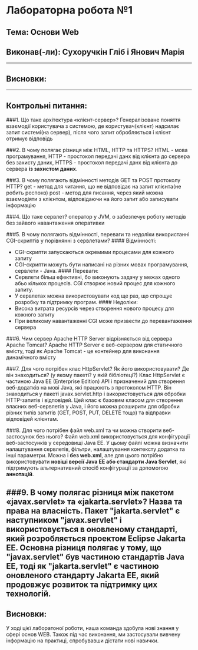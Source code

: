 # Лабораторна робота №1
## Тема: Основи Web
## Виконав(-ли): Сухоручкін Гліб і Янович Марія
---
## Висновки:
---
## Контрольні питання:
###1. Що таке архітектура «клієнт-сервер»?
Генералізоване поняття взаємодії користувача з системою, де користувач(клієнт) надсилає запит системі(на сервер), після чого запит обробляється і клієнт отримує відповідь

###2. В чому полягає різниця між HTML, HTTP та HTTPS?
HTML - мова програмування,
HTTP - простокол передачі данх від клієнта до сервера без захисту даних,
HTTPS - простокол передачі данх від клієнта до сервера **із захистом даних**.

###3. В чому полягають відмінності методів GET та POST протоколу HTTP?
get - метод для читання, що не відповідає на запит клієнта(не робить респонз)
post - метод для писання, через який можна взаємодіяти з клієнтом, відповідаючи на його запит або записувати інформацію

###4. Що таке сервлет?
оператор у JVM, о забезпечує роботу методів без зайвого навантаження оперативки

###5. В чому полягають відмінності, переваги та недоліки використанні CGI-скриптів у порівнянні з сервлетами?
	#### Відмінності:
   - CGI-скрипти запускаються окремими процесами для кожного запиту
   - CGI-скрипти можуть бути написані на різних мовах програмування, сервлети - Java.
  	#### Переваги:
   - Сервлети більш ефективні, бо виконують задачу у межах одного абьо кількох процесів. CGI створює новий процес для кожного запиту.
   - У сервлетах можна використовувати код ще раз, що спрощує розробку та підтримку програм.
  	#### Недоліки:
   - Висока витрата ресурсів через створення нового процесу для кожного запиту
   - При великому навантаженні CGI може призвести до перевантаження сервера 
	
###6. Чим сервер Apache HTTP Server відрізняється від сервера Apache Tomcat?
Apache HTTP Server є веб-сервером для статичного вмісту, тоді як Apache Tomcat - це контейнер для виконання динамічного вмісту

###7. Для чого потрібен клас HttpServlet? Як його використовувати? Де він знаходиться? (у якому пакеті? у якій бібліотеці?)
Клас HttpServlet є частиною Java EE (Enterprise Edition) API і призначений для створення веб-додатків на мові Java, які працюють з протоколом HTTP. Він знаходиться у пакеті javax.servlet.http і використовується для обробки HTTP-запитів і відповідей. Цей клас є базовим класом для створення власних веб-сервлетів у Java, і його можна розширити для обробки різних типів запитів (GET, POST, PUT, DELETE тощо) та відправки відповідей клієнтам.

###8. Для чого потрібен файл web.xml та чи можна створити веб-застосунок без нього?
Файл web.xml використовується для конфігурації веб-застосунків у середовищі Java EE. У цьому файлі можна визначити налаштування сервлетів, фільтри, налаштування контексту додатка та інші параметри.
Можна і **без web.xml**, але для цього потрібно використовувати **новіші версії Java EE або стандарти Java Servlet**, які підтримують альтернативний спосіб конфігурації за допомогою **аннотацій**.

###9. В чому полягає різниця між пакетом «javax.servlet» та «jakarta.servlet»?
Назва та права на власність.
Пакет "jakarta.servlet" є наступником "javax.servlet" і використовується в оновленому стандарті, який розробляється проектом Eclipse Jakarta EE.
Основна різниця полягає у тому, що "javax.servlet" був частиною стандартів Java EE, тоді як "jakarta.servlet" є частиною оновленого стандарту Jakarta EE, який продовжує розвиток та підтримку цих технологій.
---
## Висновки:
У ході цієї лаборатоної роботи, наша команда здобула нові знання у сфері основ WEB. Також під час виконання, ми застосували вивчену інформацію на практиці, спробувавши дістати нові навички.
